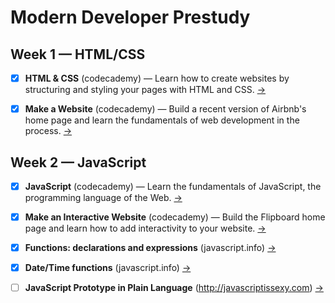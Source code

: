 # Modern Developer Prestudy

## Week 1 — HTML/CSS

- [x] **HTML & CSS** (codecademy) — Learn how to create websites by structuring and styling your pages with HTML and CSS. [→](https://www.codecademy.com/en/tracks/web)

- [x] **Make a Website** (codecademy) — Build a recent version of Airbnb's home page and learn the fundamentals of web development in the process. [→](https://www.codecademy.com/en/skills/make-a-website)

## Week 2 — JavaScript

- [x] **JavaScript** (codecademy) — Learn the fundamentals of JavaScript, the programming language of the Web. [→](https://www.codecademy.com/en/tracks/javascript)

- [x] **Make an Interactive Website** (codecademy) — Build the Flipboard home page and learn how to add interactivity to your website. [→](https://www.codecademy.com/en/skills/make-an-interactive-website)

- [x] **Functions: declarations and expressions** (javascript.info) [→](http://javascript.info/tutorial/functions-declarations-and-expressions)

- [x] **Date/Time functions** (javascript.info) [→](http://javascript.info/tutorial/datetime-functions)

- [ ] **JavaScript Prototype in Plain Language** (http://javascriptissexy.com) [→](http://javascriptissexy.com/javascript-prototype-in-plain-detailed-language/)

